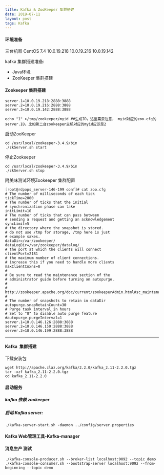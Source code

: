 ```yaml
---
title: Kafka & ZooKeeper 集群搭建
date: 2019-07-11
layout: post
tags: Kafka
---
```


####  环境准备
三台机器 CentOS 7.4
10.0.19.218
10.0.19.216
10.0.19.142


kafka 集群搭建准备:

- Java环境
- ZooKeeper 集群搭建

#### Zookeeper 集群搭建

```
server.1=10.0.19.218:2888:3888
server.2=10.0.19.216:2888:3888
server.3=10.0.19.142:2888:3888
```


```
echo "1" >/tmp/zookeeper/myid ##生成ID，这里需要注意， myid对应的zoo.cfg的server.ID，比如第二台zookeeper主机对应的myid应该是2
```


启动ZooKeeper

```
cd /usr/local/zookeeper-3.4.9/bin
./zkServer.sh start
```


停止Zookeeper

```
cd /usr/local/zookeeper-3.4.9/bin
./zkServer.sh stop
```


附美味测试环境Zookeeper 集群配置

```
[root@rdpops_server-146-199 conf]# cat zoo.cfg
# The number of milliseconds of each tick
tickTime=2000
# The number of ticks that the initial
# synchronization phase can take
initLimit=10
# The number of ticks that can pass between
# sending a request and getting an acknowledgement
syncLimit=5
# the directory where the snapshot is stored.
# do not use /tmp for storage, /tmp here is just
# example sakes.
dataDir=/var/zookeeper/
dataLogDir=/var/zookeeper/datalog/
# the port at which the clients will connect
clientPort=2181
# the maximum number of client connections.
# increase this if you need to handle more clients
maxClientCnxns=0
#
# Be sure to read the maintenance section of the
# administrator guide before turning on autopurge.
#
# http://zookeeper.apache.org/doc/current/zookeeperAdmin.html#sc_maintenance
#
# The number of snapshots to retain in dataDir
autopurge.snapRetainCount=30
# Purge task interval in hours
# Set to "0" to disable auto purge feature
#autopurge.purgeInterval=1
server.1=10.0.146.126:2888:3888
server.2=10.0.146.150:2888:3888
server.3=10.0.146.199:2888:3888
```

---


#### Kafka  集群搭建

下载安装包

```
wget http://apache.claz.org/kafka/2.2.0/kafka_2.11-2.2.0.tgz
tar -xzf kafka_2.11-2.2.0.tgz
cd kafka_2.11-2.2.0
```

#### 启动服务

##### kafka 依赖 zookeeper

##### 启动 Kafka server:

```
./kafka-server-start.sh -daemon ../config/server.properties 
```



#### Kafka Web管理工具-Kafka-manager



#### 消息生产 测试

```
./kafka-console-producer.sh --broker-list localhost:9092 --topic demo
./kafka-console-consumer.sh --bootstrap-server localhost:9092 --from-beginning --topic demo
```

